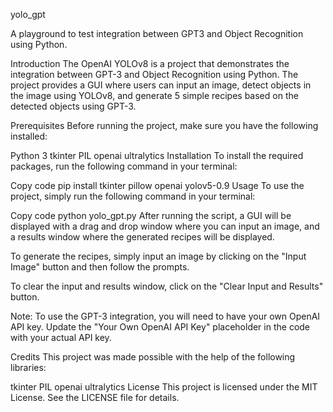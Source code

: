 yolo_gpt

A playground to test integration between GPT3 and Object Recognition using Python.

Introduction
The OpenAI YOLOv8 is a project that demonstrates the integration between GPT-3 and Object Recognition using Python. The project provides a GUI where users can input an image, detect objects in the image using YOLOv8, and generate 5 simple recipes based on the detected objects using GPT-3.

Prerequisites
Before running the project, make sure you have the following installed:

Python 3
tkinter
PIL
openai
ultralytics
Installation
To install the required packages, run the following command in your terminal:

Copy code
pip install tkinter pillow openai yolov5-0.9
Usage
To use the project, simply run the following command in your terminal:

Copy code
python yolo_gpt.py
After running the script, a GUI will be displayed with a drag and drop window where you can input an image, and a results window where the generated recipes will be displayed.

To generate the recipes, simply input an image by clicking on the "Input Image" button and then follow the prompts.

To clear the input and results window, click on the "Clear Input and Results" button.

Note: To use the GPT-3 integration, you will need to have your own OpenAI API key. Update the "Your Own OpenAI API Key" placeholder in the code with your actual API key.

Credits
This project was made possible with the help of the following libraries:

tkinter
PIL
openai
ultralytics
License
This project is licensed under the MIT License. See the LICENSE file for details.
